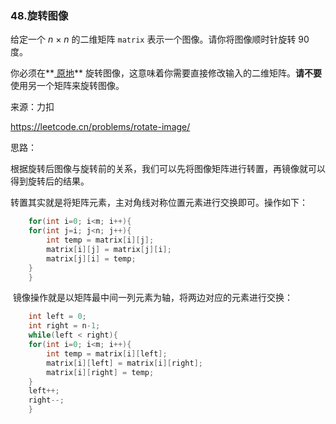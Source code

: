 ### 48.旋转图像

给定一个 *n* × *n* 的二维矩阵 `matrix` 表示一个图像。请你将图像顺时针旋转 90 度。

你必须在**[ 原地](https://baike.baidu.com/item/原地算法)** 旋转图像，这意味着你需要直接修改输入的二维矩阵。**请不要** 使用另一个矩阵来旋转图像。

来源：力扣

https://leetcode.cn/problems/rotate-image/



思路：

​		根据旋转后图像与旋转前的关系，我们可以先将图像矩阵进行转置，再镜像就可以得到旋转后的结果。

​		转置其实就是将矩阵元素，主对角线对称位置元素进行交换即可。操作如下：

```c
	for(int i=0; i<m; i++){
    for(int j=i; j<n; j++){
        int temp = matrix[i][j];
        matrix[i][j] = matrix[j][i];
        matrix[j][i] = temp;
    }
	}
```

​	镜像操作就是以矩阵最中间一列元素为轴，将两边对应的元素进行交换：

```c
	int left = 0;
	int right = n-1;
	while(left < right){
    for(int i=0; i<m; i++){
        int temp = matrix[i][left];
        matrix[i][left] = matrix[i][right];
        matrix[i][right] = temp;
    }
    left++;
    right--;
	}
```